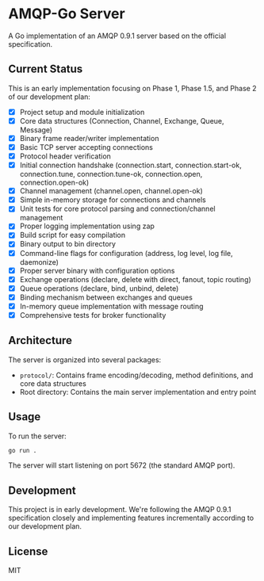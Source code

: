 # AMQP-Go Server

A Go implementation of an AMQP 0.9.1 server based on the official specification.

## Current Status

This is an early implementation focusing on Phase 1, Phase 1.5, and Phase 2 of our development plan:

- [x] Project setup and module initialization
- [x] Core data structures (Connection, Channel, Exchange, Queue, Message)
- [x] Binary frame reader/writer implementation
- [x] Basic TCP server accepting connections
- [x] Protocol header verification
- [x] Initial connection handshake (connection.start, connection.start-ok, connection.tune, connection.tune-ok, connection.open, connection.open-ok)
- [x] Channel management (channel.open, channel.open-ok)
- [x] Simple in-memory storage for connections and channels
- [x] Unit tests for core protocol parsing and connection/channel management
- [x] Proper logging implementation using zap
- [x] Build script for easy compilation
- [x] Binary output to bin directory
- [x] Command-line flags for configuration (address, log level, log file, daemonize)
- [x] Proper server binary with configuration options
- [x] Exchange operations (declare, delete with direct, fanout, topic routing)
- [x] Queue operations (declare, bind, unbind, delete)
- [x] Binding mechanism between exchanges and queues
- [x] In-memory queue implementation with message routing
- [x] Comprehensive tests for broker functionality

## Architecture

The server is organized into several packages:

- `protocol/`: Contains frame encoding/decoding, method definitions, and core data structures
- Root directory: Contains the main server implementation and entry point

## Usage

To run the server:

```bash
go run .
```

The server will start listening on port 5672 (the standard AMQP port).

## Development

This project is in early development. We're following the AMQP 0.9.1 specification closely and implementing features incrementally according to our development plan.

## License

MIT